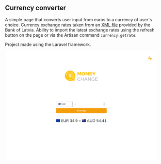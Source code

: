 ## Currency converter

A simple page that converts user input from euros to a currency of user's choice.
Currency exchange rates taken from an [XML file](https://www.bank.lv/vk/ecb.xml)
provided by the Bank of Latvia. Ability to import the latest exchange rates using
the refresh button on the page or via the Artisan command `currency:getrate`.

Project made using the Laravel framework.

<p align="center">
<a href="https://github.com/LinguisticMystic/currency-converter/blob/master/screenshots/currency-converter.png" target="_blank">
<img src="https://github.com/LinguisticMystic/currency-converter/blob/master/screenshots/currency-converter.png" width="500">
</a>
</p>
